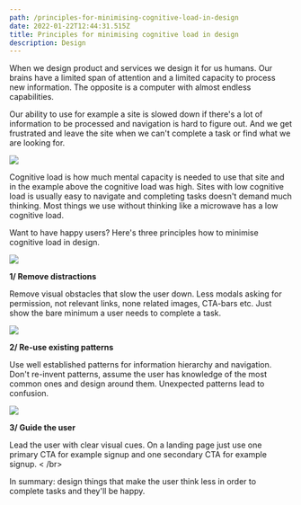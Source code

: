 ```yaml
---
path: /principles-for-minimising-cognitive-load-in-design
date: 2022-01-22T12:44:31.515Z
title: Principles for minimising cognitive load in design
description: Design
---
```

When we design product and services we design it for us humans. Our brains have a limited span of attention and a limited capacity to process new information. The opposite is a computer with almost endless capabilities. 

Our ability to use for example a site is slowed down if there's a lot of information to be processed and navigation is hard to figure out. And we get frustrated and leave the site when we can't complete a task or find what we are looking for.

![](https://www.jakobmagnusson.se/assets/cognitive-1.png)

Cognitive load is how much mental capacity is needed to use that site and in the example above the cognitive load was high. Sites with low cognitive load is usually easy to navigate and completing tasks doesn't demand much thinking. Most things we use without thinking like a microwave has a low cognitive load. 

Want to have happy users? Here's three principles how to minimise cognitive load in design.

![](https://www.jakobmagnusson.se/assets/cognitive-2.png)

**1/ Remove distractions**

Remove visual obstacles that slow the user down. Less modals asking for permission, not relevant links, none related images, CTA-bars etc. Just show the bare minimum a user needs to complete a task.

![](https://www.jakobmagnusson.se/assets/cognitive-3.png)

**2/ Re-use existing patterns**

Use well established patterns for information hierarchy and navigation. Don't re-invent patterns, assume the user has knowledge of the most common ones and design around them. Unexpected patterns lead to confusion.

![](https://www.jakobmagnusson.se/assets/cognitive-4.png)

**3/ Guide the user**

Lead the user with clear visual cues. On a landing page just use one primary CTA for example signup and one secondary CTA for example signup.
< /br>

In summary: design things that make the user think less in order to complete tasks and they'll be happy.